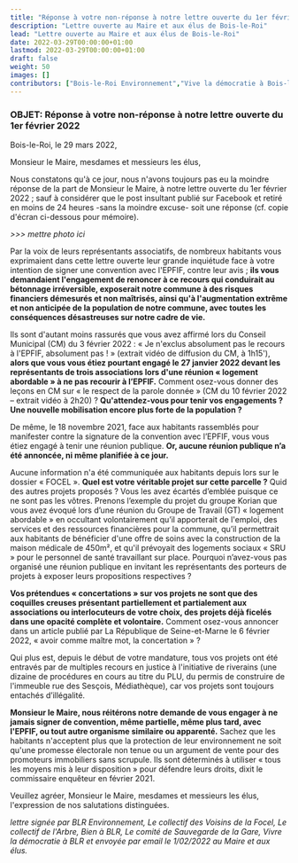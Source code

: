 ```yaml
---
title: "Réponse à votre non-réponse à notre lettre ouverte du 1er février 2022"
description: "Lettre ouverte au Maire et aux élus de Bois-le-Roi"
lead: "Lettre ouverte au Maire et aux élus de Bois-le-Roi"
date: 2022-03-29T00:00:00+01:00
lastmod: 2022-03-29T00:00:00+01:00
draft: false
weight: 50
images: []
contributors: ["Bois-le-Roi Environnement","Vive la démocratie à Bois-le-Roi",,"Collectif de l'arbre","Collectif des voisins de la Foccel","Bien à Bois-le-Roi","Comité de sauvegarde du quartier de la gare"]
---
```


### OBJET: Réponse à votre non-réponse à notre lettre ouverte du 1er février 2022

Bois-le-Roi, le 29 mars 2022,

Monsieur le Maire, mesdames et messieurs les élus,

Nous constatons qu'à ce jour, nous n'avons toujours pas eu la moindre réponse de la part de Monsieur le Maire, à notre lettre ouverte du 1er février 2022 ; sauf à considérer que le post insultant publié sur Facebook et retiré en moins de 24 heures -sans la moindre excuse- soit une réponse (cf. copie d'écran ci-dessous pour mémoire). 

*>>> mettre photo ici*

Par la voix de leurs représentants associatifs, de nombreux habitants vous exprimaient dans cette lettre ouverte leur grande inquiétude face à votre intention de signer une convention avec l'EPFIF, contre leur avis ; **ils vous demandaient l'engagement de renoncer à ce recours qui conduirait au bétonnage irréversible, exposerait notre commune à des risques financiers démesurés et non maîtrisés, ainsi qu'à l'augmentation extrême et non anticipée de la population de notre commune, avec toutes les conséquences désastreuses sur notre cadre de vie.**

Ils sont d'autant moins rassurés que vous avez affirmé lors du Conseil Municipal (CM) du 3 février 2022 : « Je n'exclus absolument pas le recours à l'EPFIF, absolument pas ! » (extrait vidéo de diffusion du CM, à 1h15'), **alors que vous vous étiez pourtant engagé le 27 janvier 2022 devant les représentants de trois associations lors d'une réunion « logement abordable » à ne pas recourir à l’EPFIF.** Comment osez-vous donner des leçons en CM sur « le respect de la parole donnée » (CM du 10 février 2022 – extrait vidéo à 2h20) ? **Qu'attendez-vous pour tenir vos engagements ? Une nouvelle mobilisation encore plus forte de la population ?**

De même, le 18 novembre 2021, face aux habitants rassemblés pour manifester contre la signature de la convention avec l’EPFIF, vous vous étiez engagé à tenir une réunion publique. **Or, aucune réunion publique n’a été annoncée, ni même planifiée à ce jour.**

Aucune information n'a été communiquée aux habitants depuis lors sur le dossier « FOCEL ». **Quel est votre véritable projet sur cette parcelle ?** Quid des autres projets proposés ? Vous les avez écartés d’emblée puisque ce ne sont pas les vôtres. Prenons l’exemple du projet du groupe Korian que vous avez évoqué lors d’une réunion du Groupe de Travail (GT) « logement abordable » en occultant volontairement qu’il apporterait de l'emploi, des services et des ressources financières pour la commune, qu’il permettrait aux habitants de bénéficier d'une offre de soins avec la construction de la maison médicale de 450m², et qu'il prévoyait des logements sociaux « SRU » pour le personnel de santé travaillant sur place. 
Pourquoi n’avez-vous pas organisé une réunion publique en invitant les représentants des porteurs de projets à exposer leurs propositions respectives ? 

**Vos prétendues « concertations » sur vos projets ne sont que des coquilles creuses présentant partiellement et partialement aux associations ou interlocuteurs de votre choix, des projets déjà ficelés dans une opacité complète et volontaire.** Comment osez-vous annoncer dans un article publié par La République de Seine-et-Marne le 6 février 2022, « avoir comme maître mot, la concertation » ?

Qui plus est, depuis le début de votre mandature, tous vos projets ont été entravés par de multiples recours en justice à l'initiative de riverains (une dizaine de procédures en cours au titre du PLU, du permis de construire de l'immeuble rue des Sesçois, Médiathèque), car vos projets sont toujours entachés d’illégalité.

**Monsieur le Maire, nous réitérons notre demande de vous engager à ne jamais signer de convention, même partielle, même plus tard, avec l'EPFIF, ou tout autre organisme similaire ou apparenté.**
Sachez que les habitants n'acceptent plus que la protection de leur environnement ne soit qu'une promesse électorale non tenue ou un argument de vente pour des promoteurs immobiliers sans scrupule. Ils sont déterminés à utiliser « tous les moyens mis à leur disposition » pour défendre leurs droits, dixit le commissaire enquêteur en février 2021.

Veuillez agréer, Monsieur le Maire, mesdames et messieurs les élus, l'expression de nos salutations distinguées.

*lettre signée par BLR Environnement, Le collectif des Voisins de la Focel, Le collectif de l'Arbre, Bien à BLR, Le comité de Sauvegarde de la Gare, Vivre la démocratie à BLR et envoyée par email le 1/02/2022 au Maire et aux élus.*

